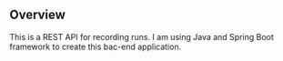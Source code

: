 ## Overview
This is a REST API for recording runs. I am using Java and Spring Boot framework to create this bac-end application. 
